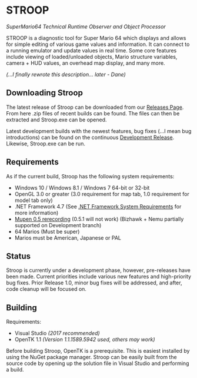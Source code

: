 # STROOP
*SuperMario64 Technical Runtime Observer and Object Processor*

  STROOP is a diagnostic tool for Super Mario 64 which displays and allows for simple editing of various game values and information. It can connect to a running emulator and update values in real time. Some core features include viewing of loaded/unloaded objects, Mario structure variables, camera + HUD values, an overhead map display, and many more.
  
  *(...I finally rewrote this description... later - Dane)*
  
       
## Downloading Stroop

The latest release of Stroop can be downloaded from our [Releases Page](https://github.com/SM64-STROOP/STROOP/releases). From here .zip files of recent builds can be found. The files can then be extracted and Stroop.exe can be opened.

Latest development builds with the newest features, bug fixes (...I mean bug introductions) can be found on the continuous [Development Release](https://github.com/SM64-STROOP/STROOP/releases/vDev). Likewise, Stroop.exe can be run.
  
## Requirements

  As if the current build, Stroop has the following system requirements:
  * Windows 10 / Windows 8.1 / Windows 7 64-bit or 32-bit
  * OpenGL 3.0 or greater (3.0 requirement for map tab, 1.0 requirement for model tab only) 
  * .NET Framework 4.7 (See [.NET Framework System Requirements](https://msdn.microsoft.com/en-us/library/8z6watww(v=vs.110).aspx) for more information)
  * [Mupen 0.5 rerecording](http://adelikat.tasvideos.org/emulatordownloads/mupen64-rr/Mupen64%20v8%20installer.zip) (0.5.1 will not work) (Bizhawk + Nemu partially supported on Development branch)
  * 64 Marios (Must be super)
  * Marios must be American, Japanese or PAL
  
## Status 
  
  Stroop is currently under a development phase, however, pre-releases have been made. Current priorities include various new features and high-priority bug fixes. Prior Release 1.0, minor bug fixes will be addressed, and after, code cleanup will be focused on.
 
## Building

Requirements:
  * Visual Studio *(2017 recommended)*
  * OpenTK 1.1 *(Version 1.1.1589.5942 used, others may work)*
  
Before building Stroop, OpenTK is a prerequisite. This is easiest installed by using the NuGet package manager. Stroop can be easily built from the source code by opening up the solution file in Visual Studio and performing a build. 
